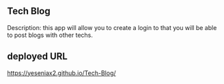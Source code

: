 ## Tech Blog
Description: this app will allow you to create a login to that you will be able to post blogs with other techs.

## deployed URL
https://yeseniax2.github.io/Tech-Blog/